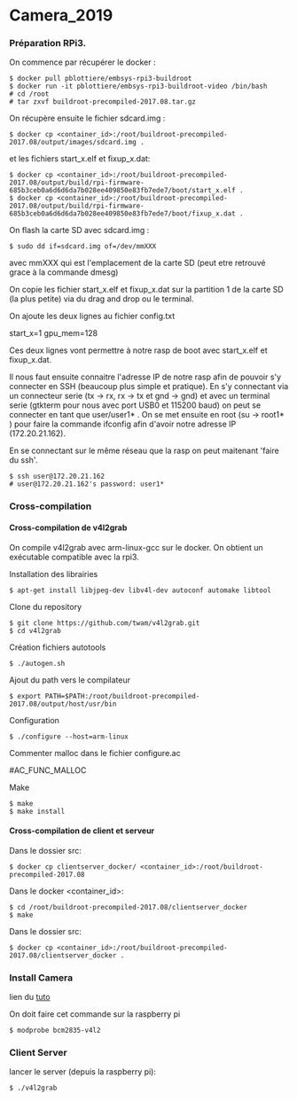 # Camera_2019


### Préparation RPi3.

On commence par récupérer le docker :

````
$ docker pull pblottiere/embsys-rpi3-buildroot
$ docker run -it pblottiere/embsys-rpi3-buildroot-video /bin/bash
# cd /root
# tar zxvf buildroot-precompiled-2017.08.tar.gz
````

On récupère ensuite le fichier sdcard.img :

```` shell
$ docker cp <container_id>:/root/buildroot-precompiled-2017.08/output/images/sdcard.img .
````

 et les fichiers start_x.elf et fixup_x.dat:

```` shell
$ docker cp <container_id>:/root/buildroot-precompiled-2017.08/output/build/rpi-firmware-685b3ceb0a6d6d6da7b028ee409850e83fb7ede7/boot/start_x.elf .
$ docker cp <container_id>:/root/buildroot-precompiled-2017.08/output/build/rpi-firmware-685b3ceb0a6d6d6da7b028ee409850e83fb7ede7/boot/fixup_x.dat .
````

On flash la carte SD avec sdcard.img : 

```` shell
$ sudo dd if=sdcard.img of=/dev/mmXXX
````

avec mmXXX qui est l'emplacement de la carte SD (peut etre retrouvé grace à la commande dmesg)

On copie les fichier start_x.elf et fixup_x.dat sur la partition 1 de la carte SD (la plus petite) via du drag and drop ou le terminal.

On ajoute les deux lignes au fichier config.txt

start_x=1
gpu_mem=128

Ces deux lignes vont permettre à notre rasp de boot avec start_x.elf et fixup_x.dat.



Il nous faut ensuite connaitre l'adresse IP de notre rasp afin de pouvoir s'y connecter en SSH (beaucoup plus simple et pratique). En s'y connectant via un connecteur serie (tx -> rx, rx -> tx et gnd -> gnd) et avec un terminal serie (gtkterm pour nous avec port USB0 et 115200 baud) on peut se connecter en tant que user/user1* .
On se met ensuite en root (su -> root1* ) pour faire la commande ifconfig afin d'avoir notre adresse IP (172.20.21.162).

En se connectant sur le même réseau que la rasp on peut maitenant 'faire du ssh'.


```` shell
$ ssh user@172.20.21.162
# user@172.20.21.162's password: user1*
 ````
 
### Cross-compilation
 #### Cross-compilation de v4l2grab
 On compile v4l2grab avec arm-linux-gcc sur le docker. On obtient un exécutable compatible avec la rpi3.
 
 Installation des librairies 
```` shell
$ apt-get install libjpeg-dev libv4l-dev autoconf automake libtool
 ````
 
 Clone du repository
```` shell
$ git clone https://github.com/twam/v4l2grab.git
$ cd v4l2grab
 ````
 
 Création fichiers autotools
```` shell
$ ./autogen.sh
 ````
 
 Ajout du path vers le compilateur

```` shell
$ export PATH=$PATH:/root/buildroot-precompiled-2017.08/output/host/usr/bin
 ````
 Configuration
```` shell
$ ./configure --host=arm-linux
 ````
 Commenter malloc dans le fichier configure.ac

#AC_FUNC_MALLOC

Make
```` shell
$ make
$ make install
```` 
 #### Cross-compilation de client et serveur
Dans le dossier src:
 ```` shell
$ docker cp clientserver_docker/ <container_id>:/root/buildroot-precompiled-2017.08
```` 
Dans le docker <container_id>:
 ```` shell
$ cd /root/buildroot-precompiled-2017.08/clientserver_docker
$ make
```` 
Dans le dossier src:
 ```` shell
$ docker cp <container_id>:/root/buildroot-precompiled-2017.08/clientserver_docker .
```` 



### Install Camera

lien du [tuto](https://www.dexterindustries.com/howto/installing-the-raspberry-pi-camera/)

On doit faire cet commande sur la raspberry pi
```` shell
$ modprobe bcm2835-v4l2
````

### Client Server

lancer le server (depuis la raspberry pi):
```` shell
$ ./v4l2grab
````
